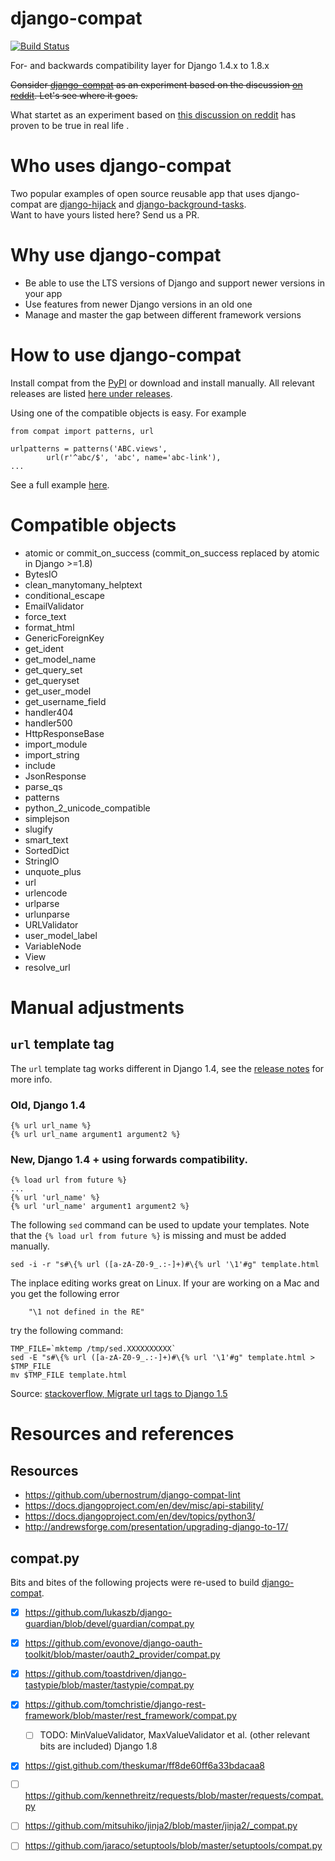 django-compat
=============
[![Build Status](https://travis-ci.org/arteria/django-compat.svg?branch=master)](https://travis-ci.org/arteria/django-compat)

For- and backwards compatibility layer for Django 1.4.x to 1.8.x

~~Consider [django-compat](https://github.com/arteria/django-compat) as an experiment based on the discussion [on reddit](http://redd.it/2jrr4l). Let's see where it goes.~~

What startet as an experiment based on [this discussion on reddit](http://redd.it/2jrr4l) has proven to be true in real life . 


# Who uses django-compat

Two popular examples of open source reusable app that uses django-compat are [django-hijack](https://github.com/arteria/django-hijack/) and [django-background-tasks](https://github.com/arteria/django-background-tasks).   
Want to have yours listed here? Send us a PR. 

# Why use  django-compat

* Be able to use the LTS versions of Django and support newer versions in your app
* Use features from newer Django versions in an old one
* Manage and master the gap between different framework versions

# How to use django-compat

Install compat from the [PyPI](https://pypi.python.org/pypi/django-compat) or download and install manually. All relevant  releases are listed [here under releases](https://github.com/arteria/django-compat/releases).

Using one of the compatible objects is easy. For example

	from compat import patterns, url

	urlpatterns = patterns('ABC.views',
    		url(r'^abc/$', 'abc', name='abc-link'),
   	...
	
See a full example [here](https://github.com/arteria/django-hijack/blob/4966d8865e7e829a562ff2724771628c6590f841/hijack/urls.py#L1).



# Compatible objects

* atomic or commit_on_success (commit_on_success replaced by atomic in Django >=1.8)
* BytesIO
* clean_manytomany_helptext
* conditional_escape
* EmailValidator
* force_text
* format_html
* GenericForeignKey
* get_ident
* get_model_name
* get_query_set
* get_queryset
* get_user_model
* get_username_field
* handler404
* handler500
* HttpResponseBase
* import_module
* import_string
* include
* JsonResponse
* parse_qs
* patterns
* python_2_unicode_compatible
* simplejson
* slugify
* smart_text
* SortedDict
* StringIO
* unquote_plus
* url
* urlencode
* urlparse
* urlunparse
* URLValidator
* user_model_label
* VariableNode
* View
* resolve_url

# Manual adjustments

## ``url`` template tag 

The  ``url`` template tag works different in Django 1.4, see the [release notes](https://docs.djangoproject.com/en/1.4/releases/1.3/#changes-to-url-and-ssi) for more info. 

### Old, Django 1.4

	{% url url_name %} 
	{% url url_name argument1 argument2 %}
	
### New, Django 1.4 + using forwards compatibility.
	
	{% load url from future %}
	... 
	{% url 'url_name' %} 
	{% url 'url_name' argument1 argument2 %}
	
The following ``sed`` command can be used to update your templates. Note that the ``{% load url from future %}`` is missing and must be added manually.
	
	sed -i -r "s#\{% url ([a-zA-Z0-9_.:-]+)#\{% url '\1'#g" template.html


The inplace editing works great on Linux. If your are working on a Mac and you get the following error 
    
    	"\1 not defined in the RE"

try the following command:

	TMP_FILE=`mktemp /tmp/sed.XXXXXXXXXX`
	sed -E "s#\{% url ([a-zA-Z0-9_.:-]+)#\{% url '\1'#g" template.html > $TMP_FILE
	mv $TMP_FILE template.html

Source: [stackoverflow, Migrate url tags to Django 1.5](http://stackoverflow.com/a/13592772/485361)


# Resources and references 

## Resources 
* https://github.com/ubernostrum/django-compat-lint
* https://docs.djangoproject.com/en/dev/misc/api-stability/
* https://docs.djangoproject.com/en/dev/topics/python3/
* http://andrewsforge.com/presentation/upgrading-django-to-17/ 
 
## compat.py

Bits and bites of the following projects were re-used to build [django-compat](https://github.com/arteria/django-compat).

- [x] https://github.com/lukaszb/django-guardian/blob/devel/guardian/compat.py
- [X] https://github.com/evonove/django-oauth-toolkit/blob/master/oauth2_provider/compat.py
- [X] https://github.com/toastdriven/django-tastypie/blob/master/tastypie/compat.py
- [X] https://github.com/tomchristie/django-rest-framework/blob/master/rest_framework/compat.py
	- [ ] TODO: MinValueValidator, MaxValueValidator et al. (other relevant bits are included) Django 1.8
- [X] https://gist.github.com/theskumar/ff8de60ff6a33bdacaa8
- [ ] https://github.com/kennethreitz/requests/blob/master/requests/compat.py
- [ ] https://github.com/mitsuhiko/jinja2/blob/master/jinja2/_compat.py
- [ ] https://github.com/jaraco/setuptools/blob/master/setuptools/compat.py 


 
